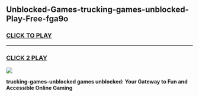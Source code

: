 
## Unblocked-Games-trucking-games-unblocked-Play-Free-fga9o
<h3>
<a href="https://premium76.site?title=trucking-games-unblocked&ref=09A">CLICK TO PLAY</a></h3>
<hr>

<h3>
<a href="https://premium76.site?title=trucking-games-unblocked&ref=09A">CLICK 2 PLAY</a>
  
</h3>

<a href="https://premium76.site?title=trucking-games-unblocked&ref=09A"><img src="https://clearcache.store/games.png"></a>


**trucking-games-unblocked games unblocked: Your Gateway to Fun and Accessible Online Gaming**
